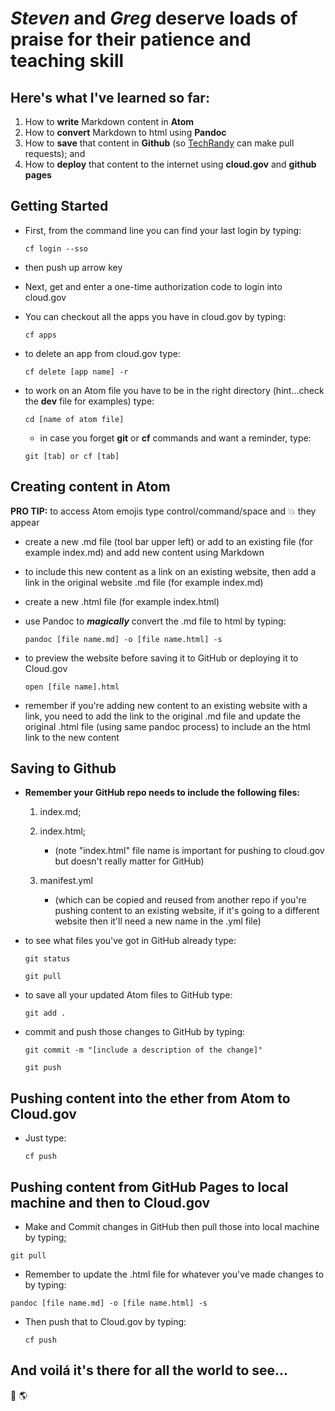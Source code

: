 # _Steven_ and _Greg_ deserve loads of praise for their patience and teaching skill
## Here's what I've learned so far:

1. How to **write** Markdown content in **Atom**
2. How to **convert** Markdown to html using **Pandoc**
3. How to **save** that content in **Github** (so [TechRandy](techrandy.html) can make pull requests); and
4. How to **deploy** that content to the internet using **cloud.gov** and **github pages**

## Getting Started

* First, from the command line you can find your last login by typing:

  ```
  cf login --sso
  ```

* then push up arrow key

* Next, get and enter a one-time authorization code to login into cloud.gov

* You can checkout all the apps you have in cloud.gov by typing:

  ```
  cf apps
  ```

* to delete an app from cloud.gov type:

  ```
  cf delete [app name] -r
  ```

* to work on an Atom file you have to be in the right directory (hint...check the **dev** file for examples) type:

  ```
  cd [name of atom file]
  ```

  * in case you forget **git** or **cf** commands and want a reminder, type:

  ```
  git [tab] or cf [tab]
  ```

## Creating content in Atom
  **PRO TIP:** to access Atom emojis type control/command/space and 💥  they appear

* create a new .md file (tool bar upper left) or add to an existing file (for example index.md) and add new content using Markdown

* to include this new content as a link on an existing website, then add a link in the original website .md file (for example index.md)

* create a new .html file (for example index.html)

* use Pandoc to **_magically_** convert the .md file to html by typing:

  ```
  pandoc [file name.md] -o [file name.html] -s
  ```

* to preview the website before saving it to GitHub or deploying it to Cloud.gov

  ```
  open [file name].html
  ```

* remember if you're adding new content to an existing website with a link, you need to add the link to the original .md file and update the original .html file (using same pandoc process) to include an the html link to the new content

## Saving to Github
- **Remember your GitHub repo needs to include the following files:**

  1. index.md;

  2. index.html;
      * (note "index.html" file name is important for pushing to cloud.gov but doesn't really matter for GitHub)

  3. manifest.yml

      * (which can be copied and reused from another repo if you're pushing content to an existing website, if it's going to a different website then it'll need a new name in the .yml file)

- to see what files you've got in GitHub already type:

  ```
  git status
  ```

  ```
  git pull
  ```

* to save all your updated Atom files to GitHub type:

  ```
  git add .
  ```

* commit and push those changes to GitHub by typing:

  ```
  git commit -m "[include a description of the change]"
  ```

  ```
  git push
  ```

## Pushing content into the ether from Atom to Cloud.gov

* Just type:

  ```
  cf push
  ```

## Pushing content from GitHub Pages to local machine and then to Cloud.gov

* Make and Commit changes in GitHub then pull those into local machine by typing;

```
git pull
```

* Remember to update the .html file for whatever you've made changes to by typing:

```
pandoc [file name.md] -o [file name.html] -s
  ```
  
* Then push that to Cloud.gov by typing:

  ```
  cf push
  ```

## And voilá it's there for all the world to see...

👋  🌎
